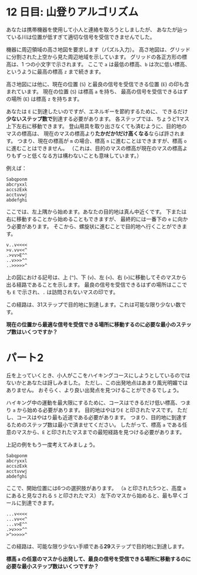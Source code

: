 <!-- 五時之丞 いいなそれ。 如之丈 なんだが。-->

# 12 日目: 山登りアルゴリズム

あなたは携帯機器を使用して小人と連絡を取ろうとしましたが、
あなたが辿っている川は位置が低すぎて適切な信号を受信できませんでした。

機器に周辺領域の高さ地図を要求します（パズル入力）。
高さ地図は、グリッドに分割された上空から見た周辺地域を示しています。
グリッドの各正方形の標高は、1 つの小文字で示されます。
ここで `a` は最低の標高、`b` は次に低い標高、というように最高の標高 `z` まで続きます。

高さ地図には他に、現在の位置 (`S`) と最良の信号を受信できる位置 (`E`) の印も含まれています。
現在の位置 (`S`) は標高 `a` を持ち、
最高の信号を受信できるはずの場所 (`E`) は標高 `z` を持ちます。

あなたは `E` に到達したいのですが、エネルギーを節約するために、
できるだけ**少ないステップ数で**到達する必要があります。
各ステップでは、ちょうど1マス上下左右に移動できます。
登山用具を取り出さなくても済むように、目的地のマスの標高は、
現在のマスの標高より**たかだか1だけ高くなる**ならば許されます。
つまり、現在の標高が `m` の場合、標高 `n` に進むことはできますが、標高 `o` に進むことはできません。
（これは、目的のマスの標高が現在のマスの標高よりもずっと低くなる方は構わないことも意味しています。）

例えば：

```
Sabqponm
abcryxxl
accszExk
acctuvwj
abdefghi
```

ここでは、左上隅から始めます。あなたの目的地は真ん中近くです。
下または右に移動することから始めることもできますが、
最終的には一番下の `e` に向かう必要があります。
そこから、螺旋状に進むことで目的地へ行くことができます。

```
v..v<<<<
>v.vv<<^
.>vv>E^^
..v>>>^^
..>>>>>^
```

上の図における記号は、上 (`^`)、下 (`v`)、左 (`<`)、右 (`>`)に移動してそのマスから出る経路であることを示します。
最良の信号を受信できるはずの場所はここでも `E` で示され、`.` は訪問されないマスの印です。

この経路は、31ステップで目的地に到達します。これは可能な限り少ない数です。

**現在の位置から最適な信号を受信できる場所に移動するのに必要な最小のステップ数はいくつですか？**

<!--
<details><summary>解説</summary><div>

幅優先探索で、出発地点から到達できたマスに到達済みの印を書き込んでいく。
目的地のマスが書き込まれたところで繰り返しを終了する。
これをするためには、到達済みフラグの、書き換え可能な二次元配列が必要。
さらに、標高地図もランダムアクセスしたいので二次元配列に保存する。

地図は行ごとの文字列のリストとして読み込む。

```haskell
phase1 fn = do
  ls <- lines <$> readFile fn
  ...
```

ここから、`S`の位置と`E`の位置を見つけておく。

```haskell
phase1 fn = do
  ...
  let [spos] = locate 'S' ls
  let [epos] = locate 'E' ls
  ...

locate v xss = [(i,j) | (i,xs) <- zip [1..] xss, (j,x) <- zip [1..] xs, v == x]
```

標高地図の二次元配列を作る際は、`S`と`E`はその標高に置き換える。

```haskell
import Data.Array.Unboxed

phase1 fn = do
  ...
  let w = length (head ls)
  let h = length ls
  let a2z = listArray ((1,1),(h,w)) $ map se2az $ concat ls :: UArray (Int,Int) Char
  ...

se2az 'S' = 'a'
se2az 'E' = 'z'
se2az  c  =  c
```

フラグの二次元配列の初期値は到達済みを `True` とする。

```haskell
import Data.Array.IO

phase1 fn = do
  ...
  da <- newArray ((1,1),(h,w)) False :: IO (IOUArray (Int,Int) Bool)
  ...
```

これらを利用して、幅優先探索を行う。
未処理の地点のリストをひとつずつ消費し、そこが到達済みなら捨てる。
未到達なら、到達済みとチェックし、その周辺4地点の標高が+1までに収まっていれば、
次に調査するべき地点のリストに加える。
処理する地点のリストが尽きたら、
距離を1増やして、次に調査するべき地点のリストを処理する地点のリストに持ち替えて繰り返す。
目的地の距離が判明した時点で終了する。

```haskell
import Data.Ix

phase1 fn = do
  ...
  loopWrap a2z da epos spos >>= print

loopWrap :: UArray (Int, Int) Char -> IOUArray (Int,Int) Bool -> (Int,Int) -> (Int,Int) -> IO Int
loopWrap a2z da epos spos = loop 0 [spos] []
  where
    bnds = bounds a2z
    loop :: Int -> [(Int,Int)] -> [(Int,Int)] -> IO Int
    loop _ [] [] = error "cannot reach to E"
    loop cnt [] qs = loop (succ cnt) qs []
    loop cnt (p:ps) qs =
      do
        b <- readArray da p
        if b then loop cnt ps qs else do
          writeArray da p True
          if p == epos then return cnt else do
            let h1 = succ $ a2z ! p
            qs1 <- foldM (\qs d -> do
              let q = add p d
              if not (inRange bnds q) || h1 < a2z ! q then return qs else do
                d <- readArray da q
                return $ if d then qs else q:qs
              ) qs deltas
            loop cnt ps qs1
```

</div></details>
-->

# パート2

丘を上っていくとき、小人がここをハイキングコースにしようとしているのではないかとあなたは訝しみました。
ただし、この出発地点はあまり風光明媚ではありません。
おそらく、より良い出発点を見つけることができるでしょう。

ハイキング中の運動を最大限にするために、コースはできるだけ低い標高、つまり `a` から始める必要があります。
目的地はやはり`E` と印されたマスです。
ただし、コースはやはり最も近道である必要があります。
つまり、目的地に到達するためのステップ数は最小で済ませてください。
したがって、標高 `a` である任意のマスから、`E` と印されたマスまでの最短経路を見つける必要があります。

上記の例をもう一度考えてみましょう。

```
Sabqponm
abcryxxl
accszExk
acctuvwj
abdefghi
```

ここで、開始位置には6つの選択肢があります。
（`a` と印された5つと、高度 `a` にあると見なされる `S` と印されたマス）
左下のマスから始めると、最も早くゴールに到達できます。

```
...v<<<<
...vv<<^
...v>E^^
.>v>>>^^
>^>>>>>^
```

この経路は、可能な限り少ない手順である**29**ステップで目的地に到達します。

**標高 `a` の任意のマスから出発して、最良の信号を受信できる場所に移動するのに必要な最小ステップ数はいくつですか？**

<!--
<details><summary>解説</summary><div>

幅優先探索の動作を少し修正する。

- `E`の地点から出発する。
- 移動できる地点の標高の判断が逆になる。
- 新たに到達した地点の標高が初めて `a` であったとき、その距離が答えである。

```haskell
phase2 fn = do
  ...
  loop2Wrap a2z da epos >>= print

loop2Wrap :: UArray (Int, Int) Char -> IOUArray (Int,Int) Bool -> (Int,Int) -> IO Int
loop2Wrap a2z da epos = loop 0 [epos] []
  where
    bnds = bounds a2z
    loop :: Int -> [(Int,Int)] -> [(Int,Int)] -> IO Int
    loop _ [] [] = error "cannot reach to height 'a'"
    loop cnt [] qs = loop (succ cnt) qs []
    loop cnt (p:ps) qs =
      do
        b <- readArray da p
        if b then loop cnt ps qs else do
          writeArray da p True
          if a2z ! p == 'a' then return cnt else do
            let h1 = pred $ a2z ! p
            qs1 <- foldM (\qs d -> do
              let q = add p d
              if not (inRange bnds q) || h1 > a2z ! q then return qs else do
                d <- readArray da q
                return $ if d then qs else q:qs
              ) qs deltas
            loop cnt ps qs1
```

</div></details>
-->
